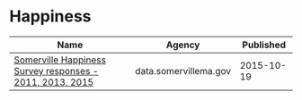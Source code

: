 # Happiness

Name | Agency | Published
---- | ---- | ---------
[Somerville Happiness Survey responses - 2011, 2013, 2015](../socrata/w898-3dfm.md) | data.somervillema.gov | 2015-10-19

